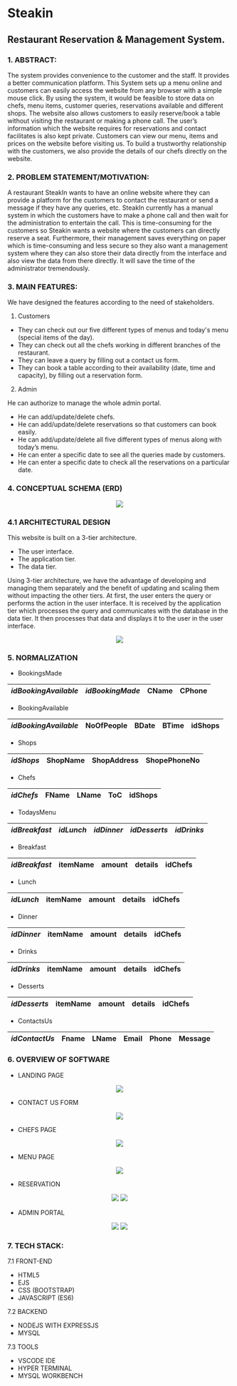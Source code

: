 # Steakin
## Restaurant Reservation & Management System.

### 1. ABSTRACT: 
The system provides convenience to the customer and the staff. It provides a better communication platform. This System sets up a menu online and customers can easily access the website from any browser with a simple mouse click. By using the system, it would be feasible to store data on chefs, menu items, customer queries, reservations available and different shops. The website also allows customers to easily reserve/book a table without visiting the restaurant or making a phone call. The user’s information which the website requires for reservations and contact facilitates is also kept private. Customers can view our menu, items and prices on the website before visiting us. To build a trustworthy relationship with the customers, we also provide the details of our chefs directly on the website.

### 2. PROBLEM STATEMENT/MOTIVATION:
 A restaurant SteakIn wants to have an online website where they can provide a platform for the customers to contact the restaurant or send a message if they have any queries, etc. SteakIn currently has a manual system in which the customers have to make a phone call and then wait for the administration to entertain the call. This is time-consuming for the customers so Steakin wants a website where the customers can directly reserve a seat. Furthermore, their management saves everything on paper which is time-consuming and less secure so they also want a management system where they can also store their data directly from the interface and also view the data from there directly. It will save the time of the administrator tremendously.


### 3. MAIN FEATURES: 
We have designed the features according to the need of stakeholders.
1. Customers 
*  They can check out our five different types of menus and today's menu (special items of the day). 
*  They can check out all the chefs working in different branches of the restaurant. 
*  They can leave a query by filling out a contact us form. 
*  They can book a table according to their availability (date, time and capacity), by filling out a reservation form.

2. Admin 

He can authorize to manage the whole admin portal. 
*  He can add/update/delete chefs. 
*  He can add/update/delete reservations so that customers can book easily. 
*  He can add/update/delete all five different types of menus along with today’s menu. 
*  He can enter a specific date to see all the queries made by customers. 
*  He can enter a specific date to check all the reservations on a particular date.

### 4. CONCEPTUAL SCHEMA (ERD)
<p align="center">
  <img src="https://user-images.githubusercontent.com/104893311/212904082-522150b7-76ea-4df1-b477-f8e1919aaaf4.png">
</p>

### 4.1 ARCHITECTURAL DESIGN 
This website is built on a 3-tier architecture.
* The user interface. 
* The application tier. 
* The data tier. 

Using 3-tier architecture, we have the advantage of developing and managing them separately and the benefit of updating and scaling them without impacting the other tiers. At first, the user enters the query or performs the action in the user interface. It is received by the application tier which processes the query and communicates with the database in the data tier. It then processes that data and displays it to the user in the user interface.
<p align="center">
  <img src="https://user-images.githubusercontent.com/104893311/212904819-23a25378-343c-4ec0-9bb5-ca7934acc09c.png">
</p>

### 5. NORMALIZATION

* BookingsMade

_**idBookingAvailable**_ | _**idBookingMade**_ | CName | CPhone 
-- | -- | -- | -- 

* BookingAvailable

_**idBookingAvailable**_ | NoOfPeople | BDate | BTime | idShops
-- | -- | -- | -- | --

* Shops

_**idShops**_ | ShopName | ShopAddress | ShopePhoneNo 
-- | -- | -- | -- 

* Chefs

_**idChefs**_ | FName | LName | ToC | idShops
-- | -- | -- | -- | --

* TodaysMenu

_**idBreakfast**_ | _idLunch_ | _idDinner_ | _idDesserts_ | _idDrinks_
-- | -- | -- | -- | --

* Breakfast

_**idBreakfast**_ | itemName | amount | details | idChefs
-- | -- | -- | -- | --

* Lunch

_**idLunch**_ | itemName | amount | details | idChefs
-- | -- | -- | -- | --

* Dinner

_**idDinner**_ | itemName | amount | details | idChefs
-- | -- | -- | -- | --

* Drinks

_**idDrinks**_ | itemName | amount | details | idChefs
-- | -- | -- | -- | --

* Desserts

_**idDesserts**_ | itemName | amount | details | idChefs
-- | -- | -- | -- | --

* ContactsUs

_**idContactUs**_ | Fname | LName | Email | Phone | Message
-- | -- | -- | -- | -- | --

### 6. OVERVIEW OF SOFTWARE
* LANDING PAGE
<p align="center">
  <img src="https://user-images.githubusercontent.com/104893311/212917161-84e6a6b4-07de-4349-8283-32887163d8b7.png">
</p>

* CONTACT US FORM
<p align="center">
  <img src="https://user-images.githubusercontent.com/104893311/212917587-6a04efea-18ba-4cfc-a714-45aadd13a998.png">
</p>

* CHEFS PAGE
<p align="center">
  <img src="https://user-images.githubusercontent.com/104893311/212917880-539ccede-d900-437e-8206-2a18357e6d04.png">
</p>

* MENU PAGE
<p align="center">
  <img src="https://user-images.githubusercontent.com/104893311/212919349-6f70d8d2-5b7f-4934-b1f1-cf4456ab5472.png">
</p>

* RESERVATION
<p align="center">
  <img src="https://user-images.githubusercontent.com/104893311/212919736-a2707638-143b-45c0-b735-bc9ca839d57e.png">
 <img src="https://user-images.githubusercontent.com/104893311/212919736-a2707638-143b-45c0-b735-bc9ca839d57e.png">
</p>

* ADMIN PORTAL
<p align="center">
  <img src="https://user-images.githubusercontent.com/104893311/212920028-234bd4dc-3c0d-4804-b24a-341177641bc1.png">
  <img src="https://user-images.githubusercontent.com/104893311/212920191-d64cc1b2-097e-4085-957c-a61dc98e2b06.png">
</p>

### 7. TECH STACK:
7.1 FRONT-END
*  HTML5
*  EJS
*  CSS (BOOTSTRAP)
*  JAVASCRIPT (ES6)

7.2 BACKEND
*  NODEJS WITH EXPRESSJS
*  MYSQL

7.3 TOOLS
* VSCODE IDE
* HYPER TERMINAL
* MYSQL WORKBENCH







